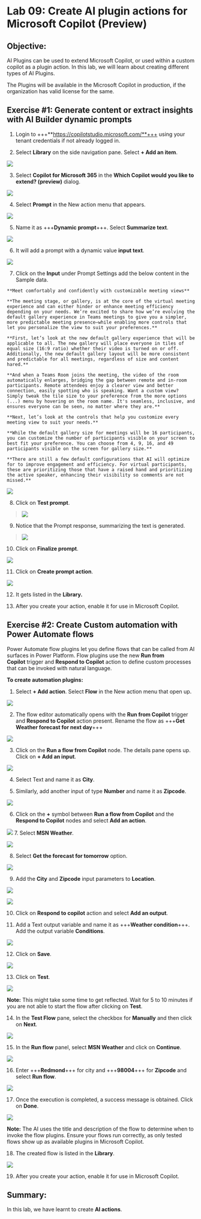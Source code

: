 # Lab 09: Create AI plugin actions for Microsoft Copilot (Preview)

## Objective:

AI Plugins can be used to extend Microsoft Copilot, or used within a
custom copilot as a plugin action. In this lab, we will learn about
creating different types of AI Plugins.

The Plugins will be available in the Microsoft Copilot in production, if
the organization has valid license for the same.

## Exercise #1: Generate content or extract insights with AI Builder dynamic prompts

1.  Login to +++**https://copilotstudio.microsoft.com/**+++ using your
    tenant credentials if not already logged in.

2.  Select **Library** on the side navigation pane. Select **+ Add an
    item**.

![](./media/image1.png)

3.  Select **Copilot for Microsoft 365** in the **Which Copilot would
    you like to extend? (preview)** dialog.

![](./media/image2.png)

4.  Select **Prompt** in the New action menu that appears.

![](./media/image3.png)

5.  Name it as +++**Dynamic prompt**+++. Select **Summarize text**.

![](./media/image4.png)

6.  It will add a prompt with a dynamic value **input text**.

![](./media/image5.png)

7.  Click on the **Input** under Prompt Settings add the below content
    in the Sample data.
```
**Meet comfortably and confidently with customizable meeting views**

**The meeting stage, or gallery, is at the core of the virtual meeting
experience and can either hinder or enhance meeting efficiency
depending on your needs. We’re excited to share how we’re evolving the
default gallery experience in Teams meetings to give you a simpler,
more predictable meeting presence—while enabling more controls that
let you personalize the view to suit your preferences.**

**First, let’s look at the new default gallery experience that will be
applicable to all. The new gallery will place everyone in tiles of
equal size (16:9 ratio) whether their video is turned on or off.
Additionally, the new default gallery layout will be more consistent
and predictable for all meetings, regardless of size and content
hared.**

**And when a Teams Room joins the meeting, the video of the room
automatically enlarges, bridging the gap between remote and in-room
participants. Remote attendees enjoy a clearer view and better
connection, easily spotting who is speaking. Want a custom view?
Simply tweak the tile size to your preference from the more options
(...) menu by hovering on the room name. It's seamless, inclusive, and
ensures everyone can be seen, no matter where they are.**

**Next, let’s look at the controls that help you customize every
meeting view to suit your needs.**

**While the default gallery size for meetings will be 16 participants,
you can customize the number of participants visible on your screen to
best fit your preference. You can choose from 4, 9, 16, and 49
participants visible on the screen for gallery size.**

**There are still a few default configurations that AI will optimize
for to improve engagement and efficiency. For virtual participants,
these are prioritizing those that have a raised hand and prioritizing
the active speaker, enhancing their visibility so comments are not
missed.**
```
![](./media/image6.png)

8.  Click on **Test prompt**.

> ![](./media/image7.png)

9.  Notice that the Prompt response, summarizing the text is generated.

> ![](./media/image8.png)

10. Click on **Finalize prompt**.

![](./media/image9.png)

11. Click on **Create prompt action**.

![](./media/image10.png)

12. It gets listed in the **Library.**

13. After you create your action, enable it for use in Microsoft
    Copilot.

## Exercise \#2: Create Custom automation with Power Automate flows

Power Automate flow plugins let you define flows that can be called from
AI surfaces in Power Platform. Flow plugins use the new **Run from
Copilot** trigger and **Respond to Copilot** action to define custom
processes that can be invoked with natural language.

**To create automation plugins:**

1.  Select **+ Add action**. Select **Flow** in the New action menu that
    open up.

![](./media/image11.png)

2.  The flow editor automatically opens with the **Run from
    Copilot** trigger and **Respond to Copilot** action present. Rename
    the flow as +++**Get Weather forecast for next day**+++

![](./media/image12.png)

3.  Click on the **Run a flow from Copilot** node. The details pane
    opens up. Click on **+ Add an input**.

![](./media/image13.png)

4.  Select Text and name it as **City**.

5.  Similarly, add another input of type **Number** and name it as
    **Zipcode**.

![](./media/image14.png)

6.  Click on the **+** symbol between **Run a flow from Copilot** and
    the **Respond to Copilot** nodes and select **Add an action**.

![](./media/image15.png)
7.  Select **MSN Weather**.

![](./media/image16.png)

8.  Select **Get the forecast for tomorrow** option.

![](./media/image17.png)

9.  Add the **City** and **Zipcode** input parameters to **Location**.

![](./media/image18.png)

![](./media/image19.png)

10. Click on **Respond to copilot** action and select **Add an output**.

11. Add a Text output variable and name it as +++**Weather
    condition**+++. Add the output variable **Conditions**.

![](./media/image20.png)

12. Click on **Save**.

![](./media/image21.png)

13. Click on **Test**.

![](./media/image22.png)

**Note:** This might take some time to get reflected. Wait for 5 to 10
minutes if you are not able to start the flow after clicking on
**Test**.

14. In the **Test Flow** pane, select the checkbox for **Manually** and
    then click on **Next**.

![](./media/image23.png)

15. In the **Run flow** panel, select **MSN Weather** and click on
    **Continue**.

![](./media/image24.png)

16. Enter +++**Redmond**+++ for city and +++**98004**+++ for **Zipcode**
    and select **Run flow**.

![](./media/image25.png)

17. Once the execution is completed, a success message is obtained.
    Click on **Done**.

![](./media/image26.png)

**Note:** The AI uses the title and description of the flow to determine
when to invoke the flow plugins. Ensure your flows run correctly, as
only tested flows show up as available plugins in Microsoft Copilot.

18. The created flow is listed in the **Library**.

![](./media/image27.png)

19. After you create your action, enable it for use in Microsoft
    Copilot.

## Summary:

In this lab, we have learnt to create **AI actions**.
